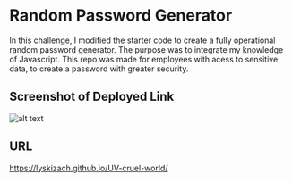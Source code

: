 # Random Password Generator

In this challenge, I modified the starter code to create a fully operational random password generator. The purpose was to integrate my knowledge of Javascript. This repo was made for employees with acess to sensitive data, to create a password with greater security.

## Screenshot of Deployed Link
![alt text]()

## URL
https://lyskizach.github.io/UV-cruel-world/